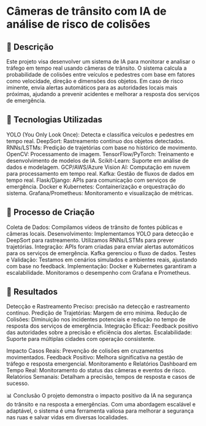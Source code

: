 # Câmeras de trânsito com IA de análise de risco de colisões

## 📒 Descrição
Este projeto visa desenvolver um sistema de IA para monitorar e analisar o tráfego em tempo real usando câmeras de trânsito. O sistema calcula a probabilidade de colisões entre veículos e pedestres com base em fatores como velocidade, direção e dimensões dos objetos. Em caso de risco iminente, envia alertas automáticos para as autoridades locais mais próximas, ajudando a prevenir acidentes e melhorar a resposta dos serviços de emergência.

## 🤖 Tecnologias Utilizadas
YOLO (You Only Look Once): Detecta e classifica veículos e pedestres em tempo real.
DeepSort: Rastreamento contínuo dos objetos detectados.
RNNs/LSTMs: Predição de trajetórias com base no histórico de movimento.
OpenCV: Processamento de imagem.
TensorFlow/PyTorch: Treinamento e desenvolvimento de modelos de IA.
Scikit-Learn: Suporte em análise de dados e modelagem.
GCP/AWS/Azure Vision AI: Computação em nuvem para processamento em tempo real.
Kafka: Gestão de fluxos de dados em tempo real.
Flask/Django: APIs para comunicação com serviços de emergência.
Docker e Kubernetes: Containerização e orquestração do sistema.
Grafana/Prometheus: Monitoramento e visualização de métricas.

## 🧐 Processo de Criação
Coleta de Dados: Compilamos vídeos de trânsito de fontes públicas e câmeras locais.
Desenvolvimento: Implementamos YOLO para detecção e DeepSort para rastreamento. Utilizamos RNNs/LSTMs para prever trajetórias.
Integração: APIs foram criadas para enviar alertas automáticos para os serviços de emergência. Kafka gerenciou o fluxo de dados.
Testes e Validação: Testamos em cenários simulados e ambientes reais, ajustando com base no feedback.
Implementação: Docker e Kubernetes garantiram a escalabilidade. Monitoramos o desempenho com Grafana e Prometheus.

## 🚀 Resultados
Detecção e Rastreamento Preciso: precisão na detecção e rastreamento contínuo.
Predição de Trajetórias: Margem de erro mínima.
Redução de Colisões: Diminuição nos incidentes potenciais e redução no tempo de resposta dos serviços de emergência.
Integração Eficaz: Feedback positivo das autoridades sobre a precisão e eficiência dos alertas.
Escalabilidade: Suporte para múltiplas cidades com operação consistente.

Impacto
Casos Reais: Prevenção de colisões em cruzamentos movimentados.
Feedback Positivo: Melhora significativa na gestão de tráfego e resposta emergencial.
Monitoramento e Relatórios
Dashboard em Tempo Real: Monitoramento do status das câmeras e eventos de risco.
Relatórios Semanais: Detalham a precisão, tempos de resposta e casos de sucesso.

📊 Conclusão
O projeto demonstra o impacto positivo da IA na segurança do trânsito e na resposta a emergências. Com uma abordagem escalável e adaptável, o sistema é uma ferramenta valiosa para melhorar a segurança nas ruas e salvar vidas em diversas localidades.
